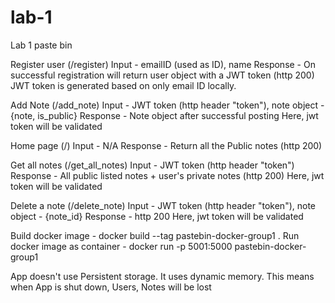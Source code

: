 # lab-1
Lab 1 paste bin

Register user (/register)
Input - emailID (used as ID), name
Response - On successful registration will return user object with a JWT token (http 200)
JWT token is generated based on only email ID locally.

Add Note (/add_note)
Input - JWT token (http header "token"), note object - {note, is_public}
Response - Note object after successful posting
Here, jwt token will be validated

Home page (/)
Input - N/A
Response - Return all the Public notes (http 200)

Get all notes (/get_all_notes)
Input - JWT token (http header "token")
Response - All public listed notes + user's private notes (http 200)
Here, jwt token will be validated

Delete a note (/delete_note)
Input - JWT token (http header "token"), note object - {note_id}
Response - http 200
Here, jwt token will be validated

Build docker image - docker build --tag pastebin-docker-group1 . 
Run docker image as container - docker run -p 5001:5000 pastebin-docker-group1

App doesn't use Persistent storage. It uses dynamic memory. This means when App is shut down, Users, Notes will be lost